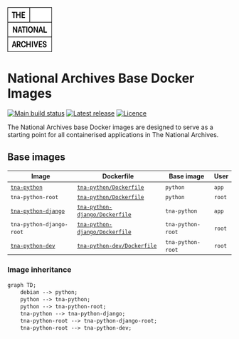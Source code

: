 <img src="https://raw.githubusercontent.com/nationalarchives/tna-frontend/main/src/nationalarchives/assets/images/tna-square-logo.svg" alt="The National Archives logo" title="The National Archives" width="100" />

# National Archives Base Docker Images

[![Main build status](https://img.shields.io/github/actions/workflow/status/nationalarchives/docker/publish.yml?style=flat-square&event=push&branch=main)](https://github.com/nationalarchives/docker/actions/workflows/publish.yml?query=branch%3Amain)
[![Latest release](https://img.shields.io/github/v/release/nationalarchives/docker?style=flat-square&logo=github&logoColor=white&sort=semver)](https://github.com/nationalarchives/docker/releases)
[![Licence](https://img.shields.io/github/license/nationalarchives/docker?style=flat-square)](https://github.com/nationalarchives/docker/blob/main/LICENCE)

The National Archives base Docker images are designed to serve as a starting point for all containerised applications in The National Archives.

## Base images

| Image                                           | Dockerfile                                                            | Base image        | User   |
| ----------------------------------------------- | --------------------------------------------------------------------- | ----------------- | ------ |
| [`tna-python`](docker/tna-python)               | [`tna-python/Dockerfile`](docker/tna-python/Dockerfile)               | `python`          | `app`  |
| `tna-python-root`                               | [`tna-python/Dockerfile`](docker/tna-python/Dockerfile)               | `python`          | `root` |
| [`tna-python-django`](docker/tna-python-django) | [`tna-python-django/Dockerfile`](docker/tna-python-django/Dockerfile) | `tna-python`      | `app`  |
| `tna-python-django-root`                        | [`tna-python-django/Dockerfile`](docker/tna-python-django/Dockerfile) | `tna-python-root` | `root` |
| [`tna-python-dev`](docker/tna-python-dev)       | [`tna-python-dev/Dockerfile`](docker/tna-python-dev/Dockerfile)       | `tna-python-root` | `root` |

### Image inheritance

```mermaid
graph TD;
    debian --> python;
    python --> tna-python;
    python --> tna-python-root;
    tna-python --> tna-python-django;
    tna-python-root --> tna-python-django-root;
    tna-python-root --> tna-python-dev;
```
